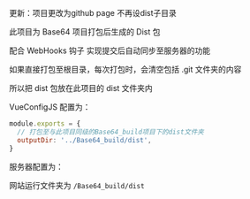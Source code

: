 更新：项目更改为github page 不再设dist子目录

此项目为 Base64 项目打包后生成的 Dist 包

配合 WebHooks 钩子 实现提交后自动同步至服务器的功能

如果直接打包至根目录，每次打包时，会清空包括 .git 文件夹的内容

所以把 dist 包放在此项目的 dist 文件夹内

VueConfigJS 配置为：

```js
module.exports = {
  // 打包至与此项目同级的Base64_build项目下的dist文件夹
  outputDir: '../Base64_build/dist',
}
```

服务器配置为：

网站运行文件夹为 `/Base64_build/dist`


